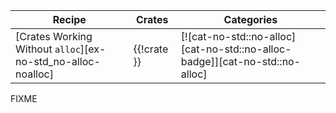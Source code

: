 | Recipe | Crates | Categories |
|--------|--------|------------|
| [Crates Working Without `alloc`][ex-no-std_no-alloc-noalloc] | {{!crate }} | [![cat-no-std::no-alloc][cat-no-std::no-alloc-badge]][cat-no-std::no-alloc] |

<div class="hidden">
FIXME
</div>
